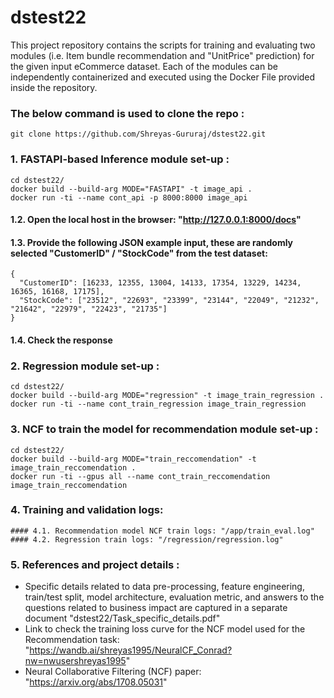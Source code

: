 # dstest22
This project repository contains the scripts for training and evaluating two modules (i.e. Item bundle recommendation and "UnitPrice" prediction) for the given input eCommerce dataset. Each of the modules can be independently containerized and executed using the Docker File provided inside the  repository.

### The below command is used to clone the repo :
```
git clone https://github.com/Shreyas-Gururaj/dstest22.git
```
### 1. FASTAPI-based Inference module set-up :
```
cd dstest22/
docker build --build-arg MODE="FASTAPI" -t image_api .
docker run -ti --name cont_api -p 8000:8000 image_api
```

#### 1.2. Open the local host in the browser: "http://127.0.0.1:8000/docs"

#### 1.3. Provide the following JSON example input, these are randomly selected "CustomerID" / "StockCode" from the test dataset:
```
{
  "CustomerID": [16233, 12355, 13004, 14133, 17354, 13229, 14234, 16365, 16168, 17175],
  "StockCode": ["23512", "22693", "23399", "23144", "22049", "21232", "21642", "22979", "22423", "21735"]
}
```

#### 1.4. Check the response

### 2. Regression module set-up :
```
cd dstest22/
docker build --build-arg MODE="regression" -t image_train_regression .
docker run -ti --name cont_train_regression image_train_regression
```

### 3. NCF to train the model for recommendation module set-up :
```
cd dstest22/
docker build --build-arg MODE="train_reccomendation" -t image_train_reccomendation .
docker run -ti --gpus all --name cont_train_reccomendation image_train_reccomendation
```
### 4. Training and validation logs:
```
#### 4.1. Recommendation model NCF train logs: "/app/train_eval.log"
#### 4.2. Regression train logs: "/regression/regression.log"
```

### 5. References and project details :
- Specific details related to data pre-processing, feature engineering, train/test split, model architecture, evaluation metric, and answers to the questions related to business impact are captured in a separate document "dstest22/Task_specific_details.pdf"
- Link to check the training loss curve for the NCF model used for the Recommendation task: "https://wandb.ai/shreyas1995/NeuralCF_Conrad?nw=nwusershreyas1995"
- Neural Collaborative Filtering (NCF) paper: "https://arxiv.org/abs/1708.05031"
